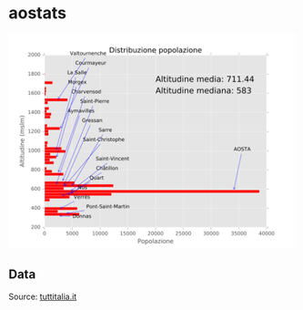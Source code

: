 # aostats

![Distribuzione popolazione](img/alt_dist.svg?raw=true "Altitudine")


## Data

Source: [tuttitalia.it](https://www.tuttitalia.it/valle-d-aosta/provincia-di-aosta/15-comuni/altitudine/)
